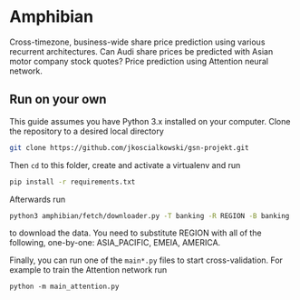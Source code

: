 # Amphibian
Cross-timezone, business-wide share price prediction using various recurrent architectures. 
Can Audi share prices be predicted with Asian motor company stock quotes? Price prediction using Attention neural network.

## Run on your own
This guide assumes you have Python 3.x installed on your computer. Clone the repository to a desired local directory

```bash
git clone https://github.com/jkoscialkowski/gsn-projekt.git
```

Then `cd` to this folder, create and activate a virtualenv and run 

```bash
pip install -r requirements.txt
```

Afterwards run  
```bash
python3 amphibian/fetch/downloader.py -T banking -R REGION -B banking
```
to download the data. You need to substitute REGION with all of the
following, one-by-one: ASIA_PACIFIC, EMEIA, AMERICA.

Finally, you can run one of the `main*.py` files to start cross-validation.
For example to train the Attention network run
```
python -m main_attention.py 
```